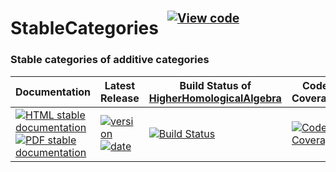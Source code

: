 <!-- BEGIN HEADER -->
# StableCategories&ensp;<sup><sup>[![View code][code-img]][code-url]</sup></sup>

### Stable categories of additive categories

| Documentation | Latest Release | Build Status of [HigherHomologicalAlgebra](/../../) | Code Coverage |
| ------------- | -------------- | ------------ | ------------- |
| [![HTML stable documentation][html-img]][html-url] [![PDF stable documentation][pdf-img]][pdf-url] | [![version][version-img]][version-url] [![date][date-img]][date-url] | [![Build Status][tests-img]][tests-url] | [![Code Coverage][codecov-img]][codecov-url] |

<!-- END HEADER -->

<!-- BEGIN FOOTER -->
[html-img]: https://img.shields.io/badge/🔗%20HTML-stable-blue.svg
[html-url]: https://homalg-project.github.io/HigherHomologicalAlgebra/StableCategories/doc/chap0_mj.html

[pdf-img]: https://img.shields.io/badge/🔗%20PDF-stable-blue.svg
[pdf-url]: https://homalg-project.github.io/HigherHomologicalAlgebra/StableCategories/download_pdf.html

[version-img]: https://img.shields.io/endpoint?url=https://homalg-project.github.io/HigherHomologicalAlgebra/StableCategories/badge_version.json&label=🔗%20version&color=yellow
[version-url]: https://homalg-project.github.io/HigherHomologicalAlgebra/StableCategories/view_release.html

[date-img]: https://img.shields.io/endpoint?url=https://homalg-project.github.io/HigherHomologicalAlgebra/StableCategories/badge_date.json&label=🔗%20released%20on&color=yellow
[date-url]: https://homalg-project.github.io/HigherHomologicalAlgebra/StableCategories/view_release.html

[tests-img]: https://github.com/homalg-project/HigherHomologicalAlgebra/workflows/Tests/badge.svg?branch=master
[tests-url]: https://github.com/homalg-project/HigherHomologicalAlgebra/actions?query=workflow%3ATests+branch%3Amaster

[codecov-img]: https://codecov.io/gh/homalg-project/HigherHomologicalAlgebra/branch/master/graph/badge.svg?flag=StableCategories
[codecov-url]: https://codecov.io/gh/homalg-project/HigherHomologicalAlgebra/tree/master/StableCategories

[code-img]: https://img.shields.io/badge/-View%20code-blue?logo=github
[code-url]: https://github.com/homalg-project/HigherHomologicalAlgebra/tree/master/StableCategories#top
<!-- END FOOTER -->
